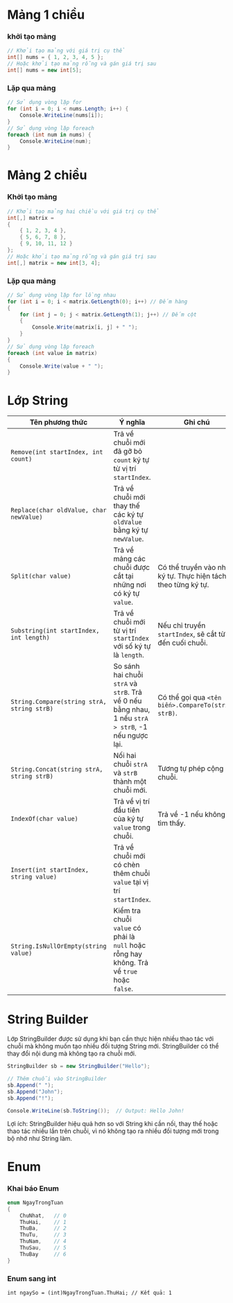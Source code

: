 # Mảng 1 chiều
### khởi tạo mảng
```csharp
// Khởi tạo mảng với giá trị cụ thể
int[] nums = { 1, 2, 3, 4, 5 };
// Hoặc khởi tạo mảng rỗng và gán giá trị sau
int[] nums = new int[5];
```
### Lặp qua mảng
```csharp
// Sử dụng vòng lặp for
for (int i = 0; i < nums.Length; i++) {
    Console.WriteLine(nums[i]);
}
// Sử dụng vòng lặp foreach
foreach (int num in nums) {
    Console.WriteLine(num);
}
```
# Mảng 2 chiều
### Khởi tạo mảng
```csharp
// Khởi tạo mảng hai chiều với giá trị cụ thể
int[,] matrix = 
{
    { 1, 2, 3, 4 },
    { 5, 6, 7, 8 },
    { 9, 10, 11, 12 }
};
// Hoặc khởi tạo mảng rỗng và gán giá trị sau
int[,] matrix = new int[3, 4];
```
### Lặp qua mảng
```csharp
// Sử dụng vòng lặp for lồng nhau
for (int i = 0; i < matrix.GetLength(0); i++) // Đếm hàng
{
    for (int j = 0; j < matrix.GetLength(1); j++) // Đếm cột
    {
        Console.Write(matrix[i, j] + " ");
    }
}
// Sử dụng vòng lặp foreach
foreach (int value in matrix)
{
    Console.Write(value + " ");
}
```
# Lớp String
| Tên phương thức | Ý nghĩa | Ghi chú |
|-|-|-|
| `Remove(int startIndex, int count)`| Trả về chuỗi mới đã gỡ bỏ `count` ký tự từ vị trí `startIndex`.| |
| `Replace(char oldValue, char newValue)`| Trả về chuỗi mới thay thế các ký tự `oldValue` bằng ký tự `newValue`.||
| `Split(char value)`| Trả về mảng các chuỗi được cắt tại những nơi có ký tự `value`.| Có thể truyền vào nhiều ký tự. Thực hiện tách theo từng ký tự.|
| `Substring(int startIndex, int length)`| Trả về chuỗi mới từ vị trí `startIndex` với số ký tự là `length`.| Nếu chỉ truyền `startIndex`, sẽ cắt từ đó đến cuối chuỗi.|
| `String.Compare(string strA, string strB)`| So sánh hai chuỗi `strA` và `strB`. Trả về 0 nếu bằng nhau, 1 nếu `strA > strB`, -1 nếu ngược lại.| Có thể gọi qua `<tên biến>.CompareTo(string strB)`.|
| `String.Concat(string strA, string strB)`| Nối hai chuỗi `strA` và `strB` thành một chuỗi mới.| Tương tự phép cộng chuỗi.|
| `IndexOf(char value)`| Trả về vị trí đầu tiên của ký tự `value` trong chuỗi.| Trả về -1 nếu không tìm thấy.|
| `Insert(int startIndex, string value)`| Trả về chuỗi mới có chèn thêm chuỗi `value` tại vị trí `startIndex`.||
| `String.IsNullOrEmpty(string value)`| Kiểm tra chuỗi `value` có phải là `null` hoặc rỗng hay không. Trả về `true` hoặc `false`.||
# String Builder

Lớp StringBuilder được sử dụng khi bạn cần thực hiện nhiều thao tác với chuỗi mà không muốn tạo nhiều đối tượng String mới. StringBuilder có thể thay đổi nội dung mà không tạo ra chuỗi mới.
```csharp
StringBuilder sb = new StringBuilder("Hello");

// Thêm chuỗi vào StringBuilder
sb.Append(" ");
sb.Append("John");
sb.Append("!");

Console.WriteLine(sb.ToString());  // Output: Hello John!
```
Lợi ích: StringBuilder hiệu quả hơn so với String khi cần nối, thay thế hoặc thao tác nhiều lần trên chuỗi, vì nó không tạo ra nhiều đối tượng mới trong bộ nhớ như String làm.
# Enum
### Khai báo Enum

```csharp
enum NgayTrongTuan
{
    ChuNhat,   // 0
    ThuHai,    // 1
    ThuBa,     // 2
    ThuTu,     // 3
    ThuNam,    // 4
    ThuSau,    // 5
    ThuBay     // 6
}
```
### Enum sang int
```
int ngaySo = (int)NgayTrongTuan.ThuHai; // Kết quả: 1
```